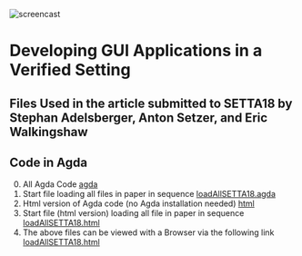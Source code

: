 ![screencast](http://www.cs.swan.ac.uk/~csetzer/transfer/setta18Temporary8mnR4wzuQrkJ/PatientsDB.gif) 

# Developing GUI Applications in a Verified Setting

## Files Used in the article submitted to SETTA18 by Stephan Adelsberger, Anton Setzer, and Eric Walkingshaw

## Code in Agda
0. All Agda Code
  [agda](/agda/)
1. Start file loading all files in paper in sequence
  [loadAllSETTA18.agda](/agda/examples/GUIgeneric/loadAllSETTA18.agda)
2. Html version of Agda code (no Agda installation needed)
  [html](/html/)
3. Start file (html version) loading all file in paper in sequence
   [loadAllSETTA18.html](html/GUIgeneric.loadAllSETTA18.agda) 
4. The above files can be viewed with a Browser via the following link
   [loadAllSETTA18.html](http://www.cs.swan.ac.uk/~csetzer/transfer/setta18Temporary8mnR4wzuQrkJ/GUIgeneric.loadAllSETTA18.html)
